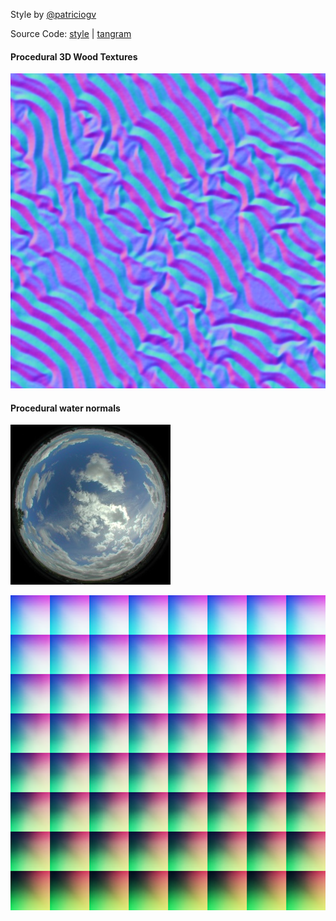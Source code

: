 Style by [@patriciogv](https://twitter.com/patriciogv)

Source Code: [style](http://tangrams.github.io/tangram-play/?style=https://cdn.rawgit.com/tangrams/tangram-sandbox/gh-pages/styles/sandbox-Walden.yaml) | [tangram](https://github.com/tangrams/tangram)

<a href="code.html#shaders/wood.frag"><canvas class="canvas" data-fragment-url="shaders/wood.frag" width="200px" height="200px"></canvas></a>
#### Procedural 3D Wood Textures

[![Sand normalmap](styles/imgs/normal-0015.jpg)](code.html#shaders/normalmap.frag&styles/imgs/normal-0015.jpg)

<a href="code.html#shaders/water.frag"><canvas class="canvas" data-fragment-url="shaders/water.frag" width="200px" height="200px"></canvas></a>
#### Procedural water normals

[![Water spherical enviromentalmap](styles/imgs/sem-sky-0001.jpg)](code.html#shaders/env-map.frag&styles/imgs/normal-0001.jpg&styles/imgs/sem-sky-0001.jpg)

![LookUpTable](styles/imgs/lut-0002.png)